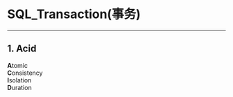 # SQL_Transaction(事务)
---

## 1. Acid
**A**tomic<br>
**C**onsistency<br>
**I**solation<br>
**D**uration<br>
